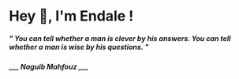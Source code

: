 <h1 title="head"> Hey 👋, I'm Endale !</h1>

**<h5><i>" You can tell whether a man is clever by his answers. You can tell whether a man is wise by his questions. "</i></h5>**

*<b>___ Naguib Mahfouz ___</b>*
